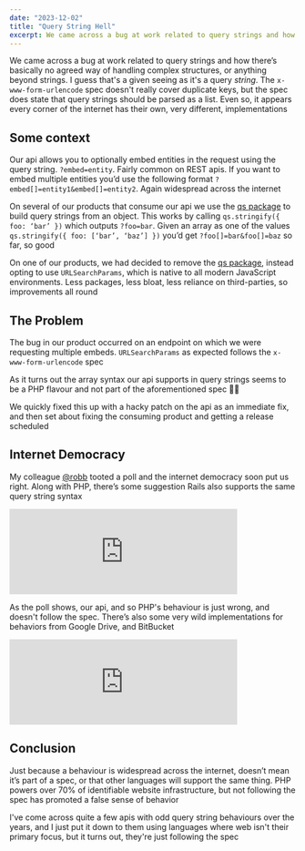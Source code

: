 ```yaml
---
date: "2023-12-02"
title: "Query String Hell"
excerpt: We came across a bug at work related to query strings and how there’s basically no agreed way of handling complex structures, or anything beyond strings. I guess that's a given seeing as it's a query string
---
```


We came across a bug at work related to query strings and how there’s basically no agreed way of handling complex structures, or anything beyond strings. I guess that's a given seeing as it's a query _string_. The `x-www-form-urlencode` spec doesn't really cover duplicate keys, but the spec does state that query strings should be parsed as a list. Even so, it appears every corner of the internet has their own, very different, implementations

## Some context

Our api allows you to optionally embed entities in the request using the query string. `?embed=entity`. Fairly common on REST apis. If you want to embed multiple entities you’d use the following format `?embed[]=entity1&embed[]=entity2`. Again widespread across the internet

On several of our products that consume our api we use the [qs package](https://www.npmjs.com/package/qs) to build query strings from an object. This works by calling `qs.stringify({ foo: ‘bar’ })` which outputs `?foo=bar`. Given an array as one of the values `qs.stringify({ foo: [‘bar’, ‘baz’] })` you’d get `?foo[]=bar&foo[]=baz` so far, so good

On one of our products, we had decided to remove the [qs package](https://www.npmjs.com/package/qs), instead opting to use `URLSearchParams`, which is native to all modern JavaScript environments. Less packages, less bloat, less reliance on third-parties, so improvements all round

## The Problem

The bug in our product occurred on an endpoint on which we were requesting multiple embeds. `URLSearchParams` as expected follows the `x-www-form-urlencode` spec

As it turns out the array syntax our api supports in query strings seems to be a PHP flavour and not part of the aforementioned spec 🤦‍♂️

We quickly fixed this up with a hacky patch on the api as an immediate fix, and then set about fixing the consuming product and getting a release scheduled

## Internet Democracy

My colleague [@robb](https://rknight.me) tooted a poll and the internet democracy soon put us right. Along with PHP, there’s some suggestion Rails also supports the same query string syntax

<iframe src="https://social.lol/@robb/111459022753660684/embed" class="mastodon-embed" style="max-width: 100%; border: 0" width="400" allowfullscreen="allowfullscreen"></iframe><script src="https://social.lol/embed.js" async="async"></script>

As the poll shows, our api, and so PHP's behaviour is just wrong, and doesn't follow the spec. There’s also some very wild implementations for behaviors from Google Drive, and BitBucket

<iframe src="https://social.lol/@tekphloyd/111459214799220968/embed" class="mastodon-embed" style="max-width: 100%; border: 0" width="400" allowfullscreen="allowfullscreen"></iframe><script src="https://social.lol/embed.js" async="async"></script>

## Conclusion

Just because a behaviour is widespread across the internet, doesn’t mean it’s part of a spec, or that other languages will support the same thing. PHP powers over 70% of identifiable website infrastructure, but not following the spec has promoted a false sense of behavior

I've come across quite a few apis with odd query string behaviours over the years, and I just put it down to them using languages where web isn't their primary focus, but it turns out, they're just following the spec
